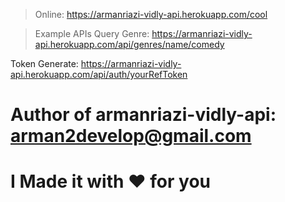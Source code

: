 > Online:
https://armanriazi-vidly-api.herokuapp.com/cool

> Example APIs
Query Genre: https://armanriazi-vidly-api.herokuapp.com/api/genres/name/comedy

Token Generate: https://armanriazi-vidly-api.herokuapp.com/api/auth/yourRefToken

# Author of armanriazi-vidly-api: arman2develop@gmail.com

# I Made it with ❤️ for you
